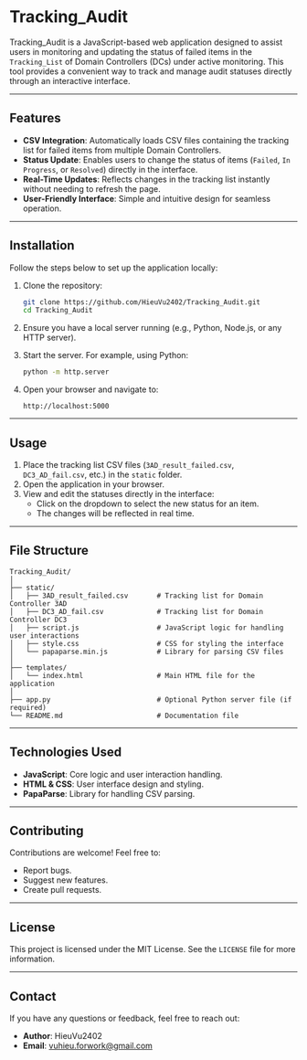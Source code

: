 
# Tracking_Audit

Tracking_Audit is a JavaScript-based web application designed to assist users in monitoring and updating the status of failed items in the `Tracking_List` of Domain Controllers (DCs) under active monitoring. This tool provides a convenient way to track and manage audit statuses directly through an interactive interface.

---

## Features

- **CSV Integration**: Automatically loads CSV files containing the tracking list for failed items from multiple Domain Controllers.
- **Status Update**: Enables users to change the status of items (`Failed`, `In Progress`, or `Resolved`) directly in the interface.
- **Real-Time Updates**: Reflects changes in the tracking list instantly without needing to refresh the page.
- **User-Friendly Interface**: Simple and intuitive design for seamless operation.

---

## Installation

Follow the steps below to set up the application locally:

1. Clone the repository:
   ```bash
   git clone https://github.com/HieuVu2402/Tracking_Audit.git
   cd Tracking_Audit
   ```

2. Ensure you have a local server running (e.g., Python, Node.js, or any HTTP server).

3. Start the server. For example, using Python:
   ```bash
   python -m http.server
   ```

4. Open your browser and navigate to:
   ```
   http://localhost:5000
   ```

---

## Usage

1. Place the tracking list CSV files (`3AD_result_failed.csv`, `DC3_AD_fail.csv`, etc.) in the `static` folder.
2. Open the application in your browser.
3. View and edit the statuses directly in the interface:
   - Click on the dropdown to select the new status for an item.
   - The changes will be reflected in real time.

---

## File Structure

```
Tracking_Audit/
│
├── static/
│   ├── 3AD_result_failed.csv       # Tracking list for Domain Controller 3AD
│   ├── DC3_AD_fail.csv             # Tracking list for Domain Controller DC3
│   ├── script.js                   # JavaScript logic for handling user interactions
│   ├── style.css                   # CSS for styling the interface
│   └── papaparse.min.js            # Library for parsing CSV files
│
├── templates/
│   └── index.html                  # Main HTML file for the application
│
├── app.py                          # Optional Python server file (if required)
└── README.md                       # Documentation file
```

---

## Technologies Used

- **JavaScript**: Core logic and user interaction handling.
- **HTML & CSS**: User interface design and styling.
- **PapaParse**: Library for handling CSV parsing.

---

## Contributing

Contributions are welcome! Feel free to:
- Report bugs.
- Suggest new features.
- Create pull requests.

---

## License

This project is licensed under the MIT License. See the `LICENSE` file for more information.

---

## Contact

If you have any questions or feedback, feel free to reach out:
- **Author**: HieuVu2402
- **Email**: vuhieu.forwork@gmail.com
